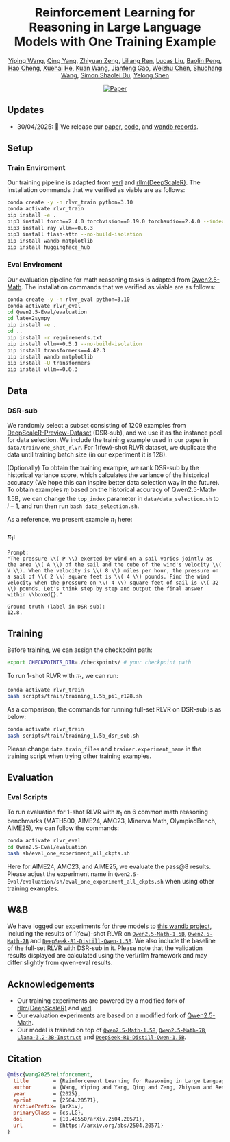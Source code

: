 <h1 style="text-align: center;">Reinforcement Learning for Reasoning in Large Language Models with One Training Example</h1>

<div style="text-align: center;">
<a href="https://ypwang61.github.io/">Yiping Wang</a>, <a href="https://www.linkedin.com/in/qing-yang-b3a02120b/">Qing Yang</a>, <a href="https://zhiyuan-zeng.github.io/">Zhiyuan Zeng</a>, <a href="https://renll.github.io/">Liliang Ren</a>, <a href="https://liyuanlucasliu.github.io/">Lucas Liu</a>, <a href="https://www.microsoft.com/en-us/research/people/baolinpeng/">Baolin Peng</a>, <a href="https://www.microsoft.com/en-us/research/people/chehao/">Hao Cheng</a>, <a href="https://sheehan1230.github.io/">Xuehai He</a>, <a href="https://github.com/kuan-wang">Kuan Wang</a>, <a href="https://www.microsoft.com/en-us/research/people/jfgao/">Jianfeng Gao</a>, <a href="https://www.microsoft.com/en-us/research/people/wzchen/">Weizhu Chen</a>, <a href="https://www.microsoft.com/en-us/research/people/shuowa/">Shuohang Wang</a>, <a href="https://simonshaoleidu.com/">Simon Shaolei Du</a>, <a href="https://www.linkedin.com/in/yelong-shen-84b0122b/">Yelong Shen</a>
<p>

<a href="https://arxiv.org/abs/2504.20571"><img src="https://img.shields.io/badge/paper-A42C25?style=for-the-badge&logo=arxiv&logoColor=white" alt="Paper"></a>
</p>
</div>

## Updates
* 30/04/2025: 🎉 We release our [paper](https://arxiv.org/abs/2504.20571), [code](https://github.com/ypwang61/One-Shot-RLVR), and [wandb records](https://wandb.ai/yipingwanguw/verl_few_shot?nw=nwuseryipingwang22).


## Setup


### Train Enviroment
Our training pipeline is adapted from [verl](https://github.com/volcengine/verl) and  [rllm(DeepScaleR)](https://github.com/agentica-project/rllm). The installation commands that we verified as viable are as follows:
```bash
conda create -y -n rlvr_train python=3.10
conda activate rlvr_train
pip install -e .
pip3 install torch==2.4.0 torchvision==0.19.0 torchaudio==2.4.0 --index-url https://download.pytorch.org/whl/cu121
pip3 install ray vllm==0.6.3
pip3 install flash-attn --no-build-isolation
pip install wandb matplotlib
pip install huggingface_hub
```
### Eval Enviroment
Our evaluation pipeline for math reasoning tasks is adapted from [Qwen2.5-Math](https://github.com/QwenLM/Qwen2.5-Math). The installation commands that we verified as viable are as follows:
```bash
conda create -y -n rlvr_eval python=3.10
conda activate rlvr_eval
cd Qwen2.5-Eval/evaluation
cd latex2sympy
pip install -e .
cd ..
pip install -r requirements.txt 
pip install vllm==0.5.1 --no-build-isolation
pip install transformers==4.42.3
pip install wandb matplotlib
pip install -U transformers
pip install vllm==0.6.3
```


## Data
### DSR-sub
We randomly select a subset consisting of 1209 examples from [DeepScaleR-Preview-Dataset](https://huggingface.co/datasets/agentica-org/DeepScaleR-Preview-Dataset) (DSR-sub), and we use it as the instance pool for data selection. We include the training example used in our paper in `data/train/one_shot_rlvr`. For 1(few)-shot RLVR dataset, we duplicate the data until training batch size (in our experiment it is 128). 



(Optionally) To obtain the training example, we rank DSR-sub by the historical variance score, which calculates the variance of the historical accuracy (We hope this can inspire better data selection way in the future). To obtain examples $\pi_i$ based on the historical accuracy of Qwen2.5-Math-1.5B, we can change the `top_index` parameter in `data/data_selection.sh` to $i-1$, and run then run `bash data_selection.sh`.


As a reference, we present example $\pi_1$ here: 
<!-- and $\pi_{13}$ as follows. -->

#### $\pi_1$:
```text
Prompt:
"The pressure \\( P \\) exerted by wind on a sail varies jointly as the area \\( A \\) of the sail and the cube of the wind's velocity \\( V \\). When the velocity is \\( 8 \\) miles per hour, the pressure on a sail of \\( 2 \\) square feet is \\( 4 \\) pounds. Find the wind velocity when the pressure on \\( 4 \\) square feet of sail is \\( 32 \\) pounds. Let's think step by step and output the final answer within \\boxed{}."

Ground truth (label in DSR-sub):
12.8.
```

<!-- #### $\pi_{13}$:
```text
Prompt:
"Given that circle $C$ passes through points $P(0,-4)$, $Q(2,0)$, and $R(3,-1)$.  \n$(1)$ Find the equation of circle $C$.  \n$(2)$ If the line $l: mx+y-1=0$ intersects circle $C$ at points $A$ and $B$, and $|AB|=4$, find the value of $m$. Let's think step by step and output the final answer within \\boxed{}."

Ground truth (label in DSR-sub):
\frac{4}{3}.
``` -->


## Training
Before training, we can assign the checkpoint path:
```bash
export CHECKPOINTS_DIR=./checkpoints/ # your checkpoint path
```

To run 1-shot RLVR with $\pi_1$, we can run:
```bash
conda activate rlvr_train
bash scripts/train/training_1.5b_pi1_r128.sh
```

As a comparison, the commands for running full-set RLVR on DSR-sub is as below:
```bash
conda activate rlvr_train
bash scripts/train/training_1.5b_dsr_sub.sh 
```

Please change `data.train_files` and `trainer.experiment_name` in the training script when trying other training examples.

## Evaluation

### Eval Scripts
To run evaluation for 1-shot RLVR with $\pi_1$ on 6 common math reasoning benchmarks (MATH500, AIME24, AMC23, Minerva Math, OlympiadBench, AIME25), we can follow the commands:
```bash
conda activate rlvr_eval
cd Qwen2.5-Eval/evaluation
bash sh/eval_one_experiment_all_ckpts.sh
```
Here for AIME24, AMC23, and AIME25, we evaluate the pass@8 results.
Please adjust the experiment name in `Qwen2.5-Eval/evaluation/sh/eval_one_experiment_all_ckpts.sh` when using other training examples. 


## W&B
We have logged our experiments for three models to [this wandb project](https://wandb.ai/yipingwanguw/verl_few_shot?nw=nwuseryipingwang22), including the results of 1(few)-shot RLVR on [`Qwen2.5-Math-1.5B`](https://huggingface.co/Qwen/Qwen2.5-Math-1.5B), [`Qwen2.5-Math-7B`](https://huggingface.co/Qwen/Qwen2.5-Math-7B) and [`DeepSeek-R1-Distill-Qwen-1.5B`](https://huggingface.co/deepseek-ai/DeepSeek-R1-Distill-Qwen-1.5B). We also include the baseline of the full-set RLVR with DSR-sub in it. Please note that the validation results displayed are calculated using the verl/rllm framework and may differ slightly from qwen-eval results.

## Acknowledgements
- Our training experiments are powered by a modified fork of [rllm(DeepScaleR)](https://github.com/agentica-project/rllm) and [verl](https://github.com/volcengine/verl).
- Our evaluation experiments are based on a modified fork of [Qwen2.5-Math](https://github.com/QwenLM/Qwen2.5-Math).
- Our model is trained on top of [`Qwen2.5-Math-1.5B`](https://huggingface.co/Qwen/Qwen2.5-Math-1.5B), [`Qwen2.5-Math-7B`](https://huggingface.co/Qwen/Qwen2.5-Math-7B), [`Llama-3.2-3B-Instruct`](https://huggingface.co/meta-llama/Llama-3.2-3B-Instruct) and [`DeepSeek-R1-Distill-Qwen-1.5B`](https://huggingface.co/deepseek-ai/DeepSeek-R1-Distill-Qwen-1.5B).

  
## Citation
```bibtex
@misc{wang2025reinforcement,
  title        = {Reinforcement Learning for Reasoning in Large Language Models with One Training Example},
  author       = {Wang, Yiping and Yang, Qing and Zeng, Zhiyuan and Ren, Liliang and Liu, Lucas and Peng, Baolin and Cheng, Hao and He, Xuehai and Wang, Kuan and Gao, Jianfeng and Chen, Weizhu and Wang, Shuohang and Du, Simon Shaolei and Shen, Yelong},
  year         = {2025},
  eprint       = {2504.20571},
  archivePrefix= {arXiv},
  primaryClass = {cs.LG},
  doi          = {10.48550/arXiv.2504.20571},
  url          = {https://arxiv.org/abs/2504.20571}
}
```
